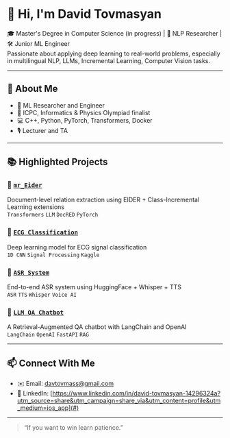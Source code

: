 # 👋 Hi, I'm David Tovmasyan

🎓 Master's Degree in Computer Science (in progress) | 🧠 NLP Researcher | 🛠 Junior ML Engineer  
Passionate about applying deep learning to real-world problems, especially in multilingual NLP, LLMs, Incremental Learning, Computer Vision tasks.

---

## 🧩 About Me
- 🔬 ML Researcher and Engineer
- 🧠 ICPC, Informatics & Physics Olympiad finalist
- 💻 C++, Python, PyTorch, Transformers, Docker
- 🎙 Lecturer and TA

---

## 📚 Highlighted Projects

### 🔹 [`mr_Eider`](https://github.com/DavidTovmasyan/mr_Eider)
Document-level relation extraction using EIDER + Class-Incremental Learning extensions  
`Transformers` `LLM` `DocRED` `PyTorch`

### 🔹 [`ECG Classification`](link_to_project)
Deep learning model for ECG signal classification  
`1D CNN` `Signal Processing` `Kaggle`

### 🔹 [`ASR System`](link_to_project)
End-to-end ASR system using HuggingFace + Whisper + TTS  
`ASR` `TTS` `Whisper` `Voice AI`

### 🔹 [`LLM QA Chatbot`](link_to_project)
A Retrieval-Augmented QA chatbot with LangChain and OpenAI  
`LangChain` `OpenAI` `FastAPI` `RAG`

---

## 📫 Connect With Me

- ✉️ Email: davtovmass@gmail.com  
- 💼 LinkedIn: [https://www.linkedin.com/in/david-tovmasyan-14296324a?utm_source=share&utm_campaign=share_via&utm_content=profile&utm_medium=ios_app](#)  

---

> “If you want to win learn patience.”

